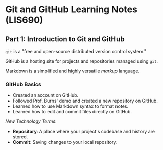 # Git and GitHub Learning Notes (LIS690)

## Part 1: Introduction to Git and GitHub

`git` is a "free and open-source distributed version control system."

GitHub is a hosting site for projects and repositories managed using `git`.

Markdown is a simplified and highly versatile *markup* language.

### GitHub Basics

- Created an account on GitHub.
- Followed Prof. Burns' demo and created a new repository on GitHub.
- Learned how to use Markdown syntax to format notes.
- Learned how to edit and commit files directly on GitHub.

*New Technology Terms*:

- **Repository**: A place where your project's codebase and history are stored.
- **Commit**: Saving changes to your local repository.


